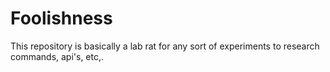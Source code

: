 # Foolishness
This repository is basically a lab rat for any sort of experiments to research commands, api's, etc,. 
